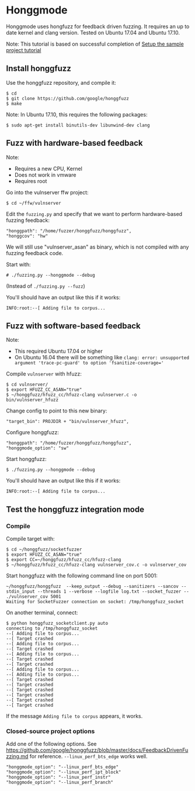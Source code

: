 # Honggmode

Honggmode uses hongfuzz for feedback driven fuzzing. It requires an up to date kernel and clang version. Tested on Ubuntu 17.04 and Ubuntu 17.10.

Note: This tutorial is based on successful completion of
[Setup the sample project tutorial](https://github.com/dobin/ffw/blob/master/docs/tutorial-sample-project.md)

## Install honggfuzz

Use the honggfuzz repository, and compile it:
```
$ cd
$ git clone https://github.com/google/honggfuzz
$ make
```

Note: In Ubuntu 17.10, this requires the following packages:
```
$ sudo apt-get install binutils-dev libunwind-dev clang
```

## Fuzz with hardware-based feedback

Note:
* Requires a new CPU, Kernel
* Does not work in vmware
* Requires root

Go into the vulnserver ffw project:

```
$ cd ~/ffw/vulnserver
```

Edit the `fuzzing.py` and specify that we want to perform hardware-based
fuzzing feedback:

```
"honggpath": "/home/fuzzer/honggfuzz/honggfuzz",
"honggcov": "hw"
```

We will still use "vulnserver_asan" as binary, which is not compiled with
any fuzzing feedback code.

Start with:
```
# ./fuzzing.py --honggmode --debug
```
(Instead of `./fuzzing.py --fuzz`)

You'll should have an output like this if it works:
```
INFO:root:--[ Adding file to corpus...
```

## Fuzz with software-based feedback

Note:
* This required Ubuntu 17.04 or higher
* On Ubuntu 16.04 there will be something like `clang: error: unsupported argument 'trace-pc-guard' to option 'fsanitize-coverage='`

Compile `vulnserver` with hfuzz:
```
$ cd vulnserver/
$ export HFUZZ_CC_ASAN="true"
$ ~/honggfuzz/hfuzz_cc/hfuzz-clang vulnserver.c -o bin/vulnserver_hfuzz
```

Change config to point to this new binary:
```
"target_bin": PROJDIR + "bin/vulnserver_hfuzz",
```

Configure honggfuzz:
```
"honggpath": "/home/fuzzer/honggfuzz/honggfuzz",
"honggmode_option": "sw"
```

Start honggfuzz:
```
$ ./fuzzing.py --honggmode --debug
```

You'll should have an output like this if it works:
```
INFO:root:--[ Adding file to corpus...
```


## Test the honggfuzz integration mode

### Compile

Compile target with:
```
$ cd ~/honggfuzz/socketfuzzer
$ export HFUZZ_CC_ASAN="true"
$ export CC=~/honggfuzz/hfuzz_cc/hfuzz-clang
$ ~/honggfuzz/hfuzz_cc/hfuzz-clang vulnserver_cov.c -o vulnserver_cov
```

Start honggfuzz with the following command line on port 5001:
```
~/honggfuzz/honggfuzz  --keep_output --debug --sanitizers --sancov --stdin_input --threads 1 --verbose --logfile log.txt --socket_fuzzer -- ./vulnserver_cov 5001
Waiting for SocketFuzzer connection on socket: /tmp/honggfuzz_socket
```

On another terminal, connect:
```
$ python honggfuzz_socketclient.py auto
connecting to /tmp/honggfuzz_socket
--[ Adding file to corpus...
--[ Target crashed
--[ Adding file to corpus...
--[ Target crashed
--[ Adding file to corpus...
--[ Target crashed
--[ Target crashed
--[ Adding file to corpus...
--[ Adding file to corpus...
--[ Target crashed
--[ Target crashed
--[ Target crashed
--[ Target crashed
--[ Target crashed
--[ Target crashed
```

If the message `Adding file to corpus` appears, it works.

### Closed-source project options

Add one of the following options. See https://github.com/google/honggfuzz/blob/master/docs/FeedbackDrivenFuzzing.md for reference. `--linux_perf_bts_edge` works well.

```
"honggmode_option": "--linux_perf_bts_edge"
"honggmode_option": "--linux_perf_ipt_block"
"honggmode_option": "--linux_perf_instr"
"honggmode_option": "--linux_perf_branch"
```
